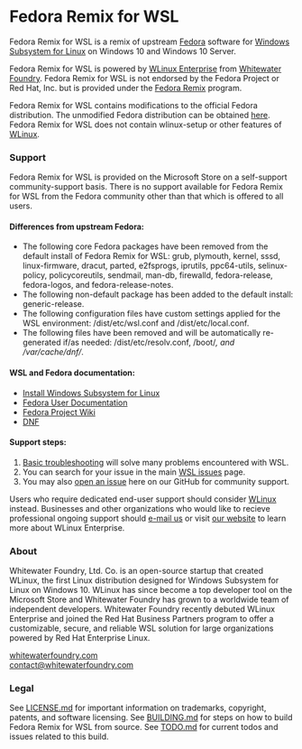 # Fedora Remix for WSL

Fedora Remix for WSL is a remix of upstream [Fedora](https://getfedora.org/) software for [Windows Subsystem for Linux](https://github.com/sirredbeard/Awesome-WSL) on Windows 10 and Windows 10 Server.

Fedora Remix for WSL is powered by [WLinux Enterprise](https://github.com/WhitewaterFoundry/WLE) from [Whitewater Foundry](https://www.whitewaterfoundry.com/). Fedora Remix for WSL is not endorsed by the Fedora Project or Red Hat, Inc. but is provided under the [Fedora Remix](https://fedoraproject.org/wiki/Remix) program.

Fedora Remix for WSL contains modifications to the official Fedora distribution. The unmodified Fedora distribution can be obtained [here](https://getfedora.org/). Fedora Remix for WSL does not contain wlinux-setup or other features of [WLinux](https://github.com/WhitewaterFoundry/WLinux).

### Support

Fedora Remix for WSL is provided on the Microsoft Store on a self-support community-support basis. There is no support available for Fedora Remix for WSL from the Fedora community other than that which is offered to all users.

#### Differences from upstream Fedora:

- The following core Fedora packages have been removed from the default install of Fedora Remix for WSL: grub, plymouth, kernel, sssd, linux-firmware, dracut, parted, e2fsprogs, iprutils, ppc64-utils, selinux-policy, policycoreutils, sendmail, man-db, firewalld, fedora-release, fedora-logos, and fedora-release-notes.
- The following non-default package has been added to the default install: generic-release.
- The following configuration files have custom settings applied for the WSL environment: /dist/etc/wsl.conf and /dist/etc/local.conf.
- The following files have been removed and will be automatically re-generated if/as needed: /dist/etc/resolv.conf, /boot/*, and /var/cache/dnf/*.

#### WSL and Fedora documentation:

- [Install Windows Subsystem for Linux](https://docs.microsoft.com/en-us/windows/wsl/install-win10)
- [Fedora User Documentation](https://docs.fedoraproject.org/en-US/fedora/f29/)
- [Fedora Project Wiki](https://fedoraproject.org/wiki/Fedora_Project_Wiki)
- [DNF](https://fedoraproject.org/wiki/DNF)

#### Support steps:

1. [Basic troubleshooting](https://docs.microsoft.com/en-us/windows/wsl/troubleshooting) will solve many problems encountered with WSL.
1. You can search for your issue in the main [WSL issues](https://github.com/Microsoft/WSL/issues) page.
1. You may also [open an issue](https://github.com/WhitewaterFoundry/WSLFedoraRemix/issues/new/choose) here on our GitHub for community support.

Users who require dedicated end-user support should consider [WLinux](https://github.com/WhitewaterFoundry/WLinux) instead. Businesses and other organizations who would like to recieve professional ongoing support should [e-mail us](mailto:enterprise@whitewaterfoundry.com) or visit [our website](https://www.whitewaterfoundry.com/wlinux-enterprise-edition/) to learn more about WLinux Enterprise.

### About

Whitewater Foundry, Ltd. Co. is an open-source startup that created WLinux, the first Linux distribution designed for Windows Subsystem for Linux on Windows 10. WLinux has since become a top developer tool on the Microsoft Store and Whitewater Foundry has grown to a worldwide team of independent developers. Whitewater Foundry recently debuted WLinux Enterprise and joined the Red Hat Business Partners program to offer a customizable, secure, and reliable WSL solution for large organizations powered by Red Hat Enterprise Linux.

[whitewaterfoundry.com](https://www.whitewaterfoundry.com/wlinux-enterprise-edition/)<br>
contact@whitewaterfoundry.com

### Legal

See [LICENSE.md](LICENSE.md) for important information on trademarks, copyright, patents, and software licensing.
See [BUILDING.md](BUILDING.md) for steps on how to build Fedora Remix for WSL from source.
See [TODO.md](TODO.md) for current todos and issues related to this build.